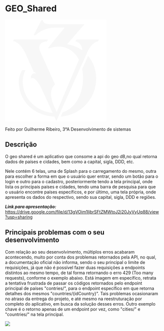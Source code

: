 # GEO_Shared

<img src="https://github.com/Gui-Ribs/GEO_Shared/blob/main/app/src/main/res/drawable-v24/logo.png"/>


Feito por Guilherme Ribeiro, 3°A Desenvolvimento de sistemas



## Descrição

O geo shared é um aplicativo que consome a api do geo dB,no qual retorna dados de países e cidades, bem como a capital, sigla, DDD, etc.


Nele contém 6 telas, uma de Splash para o carregamento do mesmo, outra para escolher a forma em que o usuário quer entrar, sendo um botão para o login e outro para o cadastro, posteriormente tendo a tela principal, onde lista os principais países e cidades, tendo uma barra de pesquisa para que o usuário encontre países específicos, e por último, uma tela própria, onde apresenta os dados do respectivo, sendo sua capital, sigla, DDD e regiões.



***Link para apresentação:*** https://drive.google.com/file/d/13gVOim1IjbrSFtZMWtoJ2j20JyVyUq88/view?usp=sharing



## Principais problemas com o seu desenvolvimento


Com relação ao seu desenvolvimento, múltiplos erros acabaram acontecendo, muito por conta dos problemas retornados pela API, no qual, a documentação oficial não informa, sendo o seu principal o limite de requisições, já que não é possível fazer duas requisições a endpoints distintos ao mesmo tempo, de tal forma retornando o erro 429 (Too many requests), conforme o exemplo abaixo. Está imagem em específico, retrata a tentativa frustrada de passar os códigos retornados pelo endpoint principal de países "contries/", para o endpoint específico em que retorna detalhes dos mesmos "countries/{idCountry}". Tais problemas ocasionaram no atraso da entrega do projeto, e até mesmo na reestruturação por completo do aplicativo, em busca da solução desses erros. Outro exemplo chave é o retorno apenas de um endpoint por vez, como "cities/" e "countries/" na tela principal.

<img src="https://i.imgur.com/UdwBXzY.png">
